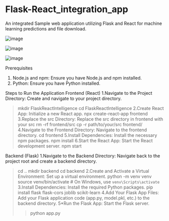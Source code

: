 # Flask-React_integration_app
An integrated  Sample web application utilizing Flask and React for machine learning predictions and file download.

![image](https://github.com/user-attachments/assets/622a9470-9e3f-4152-95fb-d3af92397cc1)


![image](https://github.com/user-attachments/assets/0e1e59c6-d13b-4b91-bea3-153b91a2326b)

![image](https://github.com/user-attachments/assets/afedfd9a-77b8-4fad-ab67-080d04b0ec90)

Prerequisites
1.	Node.js and npm: Ensure you have Node.js and npm installed.
2.	Python: Ensure you have Python installed.


Steps to Run the Application
Frontend (React)
1.Navigate to the Project Directory: Create and navigate to your project directory.
  >mkdir FlaskReactIntelligence
  >cd FlaskReactIntelligence
2.Create React App: Initialize a new React app.
  >npx create-react-app frontend
3.Replace the src Directory: Replace the src directory in frontend with your src
  >rm -rf frontend/src
  >cp -r path/to/your/src frontend/
4.Navigate to the Frontend Directory: Navigate to the frontend directory.
  >cd frontend
5.Install Dependencies: Install the necessary npm packages.
  >npm install
6.Start the React App: Start the React development server.
  >npm start


Backend (Flask)
1.Navigate to the Backend Directory: Navigate back to the project root and create a backend directory.
  >cd ..
  >mkdir backend
  >cd backend
2.Create and Activate a Virtual Environment: Set up a virtual environment.
  >python -m venv venv
  >source venv/bin/activate  # On Windows, use `venv\Scripts\activate`
3.Install Dependencies: Install the required Python packages.
  >pip install flask flask-cors joblib scikit-learn
4.Add Your Flask App Files: Add your Flask application code (app.py, model.pkl, etc.) to the backend directory.
5*Run the Flask App: Start the Flask server.
  >>python app.py
